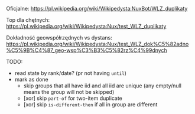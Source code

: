 Oficjalne:
https://pl.wikipedia.org/wiki/Wikipedysta:NuxBot/WLZ_duplikaty

Top dla chętnych:
https://pl.wikipedia.org/wiki/Wikipedysta:Nux/test_WLZ_duplikaty

Dokładność geowspółrzędnych vs dystans:
https://pl.wikipedia.org/wiki/Wikipedysta:Nux/test_WLZ_dok%C5%82adno%C5%9B%C4%87_geo-wsp%C3%B3%C5%82rz%C4%99dnych

TODO:
- read state by rank/date? (pr not having `until`)
- mark as done
	- skip groups that all have iid and all iid are unique (any empty/null means the group will not be skipped)
	- [xor] skip `part-of` for two-item duplicate
	- [xor] skip `is-different-then` if all in group are different
